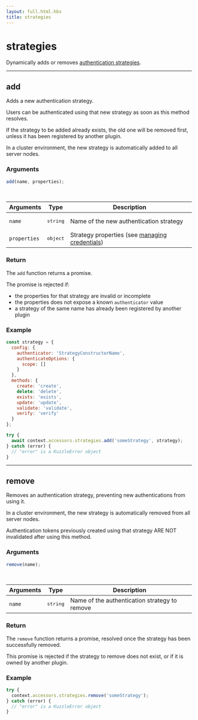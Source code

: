 ```yaml
---
layout: full.html.hbs
title: strategies
---
```


# strategies

Dynamically adds or removes [authentication strategies](/plugins/1/essentials/strategies).

---

## add

<SinceBadge version="1.2.0" />

Adds a new authentication strategy.

Users can be authenticated using that new strategy as soon as this method resolves.

If the strategy to be added already exists, the old one will be removed first, unless it has been registered by another plugin.

In a cluster environment, the new strategy is automatically added to all server nodes.

### Arguments

```js
add(name, properties);
```

<br/>

| Arguments    | Type              | Description                                                                                                      |
| ------------ | ----------------- | ---------------------------------------------------------------------------------------------------------------- |
| `name`       | <pre>string</pre> | Name of the new authentication strategy                                                                          |
| `properties` | <pre>object</pre> | Strategy properties (see [managing credentials](/plugins/1/essentials/strategies/#managing-credentials-default)) |

### Return

The `add` function returns a promise.

The promise is rejected if:

- the properties for that strategy are invalid or incomplete
- the properties does not expose a known `authenticator` value
- a strategy of the same name has already been registered by another plugin

### Example

```js
const strategy = {
  config: {
    authenticator: 'StrategyConstructorName',
    authenticateOptions: {
      scope: []
    }
  },
  methods: {
    create: 'create',
    delete: 'delete',
    exists: 'exists',
    update: 'update',
    validate: 'validate',
    verify: 'verify'
  }
};

try {
  await context.accessors.strategies.add('someStrategy', strategy);
} catch (error) {
  // "error" is a KuzzleError object
}
```

---

## remove

<SinceBadge version="1.2.0" />

Removes an authentication strategy, preventing new authentications from using it.

In a cluster environment, the new strategy is automatically removed from all server nodes.

<div class="alert alert-warning">
Authentication tokens previously created using that strategy ARE NOT invalidated after using this method.
</div>

### Arguments

```js
remove(name);
```

<br/>

| Arguments | Type              | Description                                   |
| --------- | ----------------- | --------------------------------------------- |
| `name`    | <pre>string</pre> | Name of the authentication strategy to remove |

### Return

The `remove` function returns a promise, resolved once the strategy has been successfully removed.

This promise is rejected if the strategy to remove does not exist, or if it is owned by another plugin.

### Example

```js
try {
  context.accessors.strategies.remove('someStrategy');
} catch (error) {
  // "error" is a KuzzleError object
}
```
